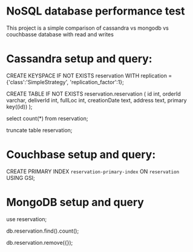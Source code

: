 # NoSQL database performance test

This project is a simple comparison of cassandra vs mongodb vs couchbasse database with read and writes

# Cassandra setup and query:
CREATE KEYSPACE IF NOT EXISTS reservation WITH replication = {'class':'SimpleStrategy', 'replication_factor':1};

CREATE TABLE IF NOT EXISTS  reservation.reservation (
    id int,
    orderId varchar,
    deliverId int,
    fullLoc int,
    creationDate text,
	address text,
    primary key((id))
);

select count(*) from reservation;

truncate table reservation;

# Couchbase setup and query:
CREATE PRIMARY INDEX `reservation-primary-index` ON `reservation` USING GSI;

# MongoDB setup and query

use reservation;

db.reservation.find().count();

db.reservation.remove({});

